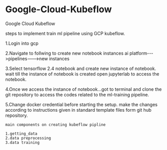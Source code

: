 # Google-Cloud-Kubeflow
Google Cloud Kubeflow


steps to implement train ml pipeline using GCP kubeflow. 

1.Login into gcp


2.Navigate to follwing to create new notebook instances
    ai platform--->pipelines--->new instances
    
   
3.Select tensorflow 2.4 notebook and create new  instance of notebook.
    wait till the instance of notebook is created
    open jupyterlab to access the notebook.
    
    
4.Once we access the instance of notebook...got to terminal and clone the git repository to access the  codes related to the ml-training pipeline.

5.Change docker credential before starting the setup.
  make the changes according to instructions given in standard template files form git hub repository.

    main components on creating kubeflow pipline

    1.getting_data
    2.data preprocessing
    3.data training 
